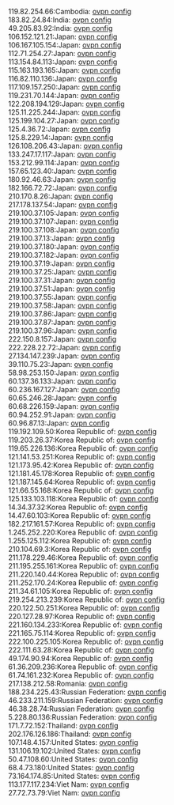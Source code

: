 119.82.254.66:Cambodia: [ovpn config](vpn/119_82_254_66.ovpn)  
183.82.24.84:India: [ovpn config](vpn/183_82_24_84.ovpn)  
49.205.83.92:India: [ovpn config](vpn/49_205_83_92.ovpn)  
106.152.121.21:Japan: [ovpn config](vpn/106_152_121_21.ovpn)  
106.167.105.154:Japan: [ovpn config](vpn/106_167_105_154.ovpn)  
112.71.254.27:Japan: [ovpn config](vpn/112_71_254_27.ovpn)  
113.154.84.113:Japan: [ovpn config](vpn/113_154_84_113.ovpn)  
115.163.193.165:Japan: [ovpn config](vpn/115_163_193_165.ovpn)  
116.82.110.136:Japan: [ovpn config](vpn/116_82_110_136.ovpn)  
117.109.157.250:Japan: [ovpn config](vpn/117_109_157_250.ovpn)  
119.231.70.144:Japan: [ovpn config](vpn/119_231_70_144.ovpn)  
122.208.194.129:Japan: [ovpn config](vpn/122_208_194_129.ovpn)  
125.11.225.244:Japan: [ovpn config](vpn/125_11_225_244.ovpn)  
125.199.104.27:Japan: [ovpn config](vpn/125_199_104_27.ovpn)  
125.4.36.72:Japan: [ovpn config](vpn/125_4_36_72.ovpn)  
125.8.229.14:Japan: [ovpn config](vpn/125_8_229_14.ovpn)  
126.108.206.43:Japan: [ovpn config](vpn/126_108_206_43.ovpn)  
133.247.17.117:Japan: [ovpn config](vpn/133_247_17_117.ovpn)  
153.212.99.114:Japan: [ovpn config](vpn/153_212_99_114.ovpn)  
157.65.123.40:Japan: [ovpn config](vpn/157_65_123_40.ovpn)  
180.92.46.63:Japan: [ovpn config](vpn/180_92_46_63.ovpn)  
182.166.72.72:Japan: [ovpn config](vpn/182_166_72_72.ovpn)  
210.170.8.26:Japan: [ovpn config](vpn/210_170_8_26.ovpn)  
217.178.137.54:Japan: [ovpn config](vpn/217_178_137_54.ovpn)  
219.100.37.105:Japan: [ovpn config](vpn/219_100_37_105.ovpn)  
219.100.37.107:Japan: [ovpn config](vpn/219_100_37_107.ovpn)  
219.100.37.108:Japan: [ovpn config](vpn/219_100_37_108.ovpn)  
219.100.37.13:Japan: [ovpn config](vpn/219_100_37_13.ovpn)  
219.100.37.180:Japan: [ovpn config](vpn/219_100_37_180.ovpn)  
219.100.37.182:Japan: [ovpn config](vpn/219_100_37_182.ovpn)  
219.100.37.19:Japan: [ovpn config](vpn/219_100_37_19.ovpn)  
219.100.37.25:Japan: [ovpn config](vpn/219_100_37_25.ovpn)  
219.100.37.31:Japan: [ovpn config](vpn/219_100_37_31.ovpn)  
219.100.37.51:Japan: [ovpn config](vpn/219_100_37_51.ovpn)  
219.100.37.55:Japan: [ovpn config](vpn/219_100_37_55.ovpn)  
219.100.37.58:Japan: [ovpn config](vpn/219_100_37_58.ovpn)  
219.100.37.86:Japan: [ovpn config](vpn/219_100_37_86.ovpn)  
219.100.37.87:Japan: [ovpn config](vpn/219_100_37_87.ovpn)  
219.100.37.96:Japan: [ovpn config](vpn/219_100_37_96.ovpn)  
222.150.8.157:Japan: [ovpn config](vpn/222_150_8_157.ovpn)  
222.228.22.72:Japan: [ovpn config](vpn/222_228_22_72.ovpn)  
27.134.147.239:Japan: [ovpn config](vpn/27_134_147_239.ovpn)  
39.110.75.23:Japan: [ovpn config](vpn/39_110_75_23.ovpn)  
58.98.253.150:Japan: [ovpn config](vpn/58_98_253_150.ovpn)  
60.137.36.133:Japan: [ovpn config](vpn/60_137_36_133.ovpn)  
60.236.167.127:Japan: [ovpn config](vpn/60_236_167_127.ovpn)  
60.65.246.28:Japan: [ovpn config](vpn/60_65_246_28.ovpn)  
60.68.226.159:Japan: [ovpn config](vpn/60_68_226_159.ovpn)  
60.94.252.91:Japan: [ovpn config](vpn/60_94_252_91.ovpn)  
60.96.87.13:Japan: [ovpn config](vpn/60_96_87_13.ovpn)  
119.192.109.50:Korea Republic of: [ovpn config](vpn/119_192_109_50.ovpn)  
119.203.26.37:Korea Republic of: [ovpn config](vpn/119_203_26_37.ovpn)  
119.65.226.136:Korea Republic of: [ovpn config](vpn/119_65_226_136.ovpn)  
121.141.53.251:Korea Republic of: [ovpn config](vpn/121_141_53_251.ovpn)  
121.173.95.42:Korea Republic of: [ovpn config](vpn/121_173_95_42.ovpn)  
121.181.45.178:Korea Republic of: [ovpn config](vpn/121_181_45_178.ovpn)  
121.187.145.64:Korea Republic of: [ovpn config](vpn/121_187_145_64.ovpn)  
121.66.55.168:Korea Republic of: [ovpn config](vpn/121_66_55_168.ovpn)  
125.133.103.118:Korea Republic of: [ovpn config](vpn/125_133_103_118.ovpn)  
14.34.37.32:Korea Republic of: [ovpn config](vpn/14_34_37_32.ovpn)  
14.47.60.103:Korea Republic of: [ovpn config](vpn/14_47_60_103.ovpn)  
182.217.161.57:Korea Republic of: [ovpn config](vpn/182_217_161_57.ovpn)  
1.245.252.220:Korea Republic of: [ovpn config](vpn/1_245_252_220.ovpn)  
1.255.125.112:Korea Republic of: [ovpn config](vpn/1_255_125_112.ovpn)  
210.104.69.3:Korea Republic of: [ovpn config](vpn/210_104_69_3.ovpn)  
211.178.229.46:Korea Republic of: [ovpn config](vpn/211_178_229_46.ovpn)  
211.195.255.161:Korea Republic of: [ovpn config](vpn/211_195_255_161.ovpn)  
211.220.140.44:Korea Republic of: [ovpn config](vpn/211_220_140_44.ovpn)  
211.252.170.24:Korea Republic of: [ovpn config](vpn/211_252_170_24.ovpn)  
211.34.61.105:Korea Republic of: [ovpn config](vpn/211_34_61_105.ovpn)  
219.254.213.239:Korea Republic of: [ovpn config](vpn/219_254_213_239.ovpn)  
220.122.50.251:Korea Republic of: [ovpn config](vpn/220_122_50_251.ovpn)  
220.127.28.97:Korea Republic of: [ovpn config](vpn/220_127_28_97.ovpn)  
221.160.134.233:Korea Republic of: [ovpn config](vpn/221_160_134_233.ovpn)  
221.165.75.114:Korea Republic of: [ovpn config](vpn/221_165_75_114.ovpn)  
222.100.225.105:Korea Republic of: [ovpn config](vpn/222_100_225_105.ovpn)  
222.111.63.28:Korea Republic of: [ovpn config](vpn/222_111_63_28.ovpn)  
49.174.90.94:Korea Republic of: [ovpn config](vpn/49_174_90_94.ovpn)  
61.36.209.236:Korea Republic of: [ovpn config](vpn/61_36_209_236.ovpn)  
61.74.161.232:Korea Republic of: [ovpn config](vpn/61_74_161_232.ovpn)  
217.138.212.58:Romania: [ovpn config](vpn/217_138_212_58.ovpn)  
188.234.225.43:Russian Federation: [ovpn config](vpn/188_234_225_43.ovpn)  
46.233.211.159:Russian Federation: [ovpn config](vpn/46_233_211_159.ovpn)  
46.38.28.74:Russian Federation: [ovpn config](vpn/46_38_28_74.ovpn)  
5.228.80.136:Russian Federation: [ovpn config](vpn/5_228_80_136.ovpn)  
171.7.72.152:Thailand: [ovpn config](vpn/171_7_72_152.ovpn)  
202.176.126.186:Thailand: [ovpn config](vpn/202_176_126_186.ovpn)  
107.148.4.157:United States: [ovpn config](vpn/107_148_4_157.ovpn)  
131.106.19.102:United States: [ovpn config](vpn/131_106_19_102.ovpn)  
50.47.108.60:United States: [ovpn config](vpn/50_47_108_60.ovpn)  
68.4.73.180:United States: [ovpn config](vpn/68_4_73_180.ovpn)  
73.164.174.85:United States: [ovpn config](vpn/73_164_174_85.ovpn)  
113.177.117.234:Viet Nam: [ovpn config](vpn/113_177_117_234.ovpn)  
27.72.73.79:Viet Nam: [ovpn config](vpn/27_72_73_79.ovpn)  
